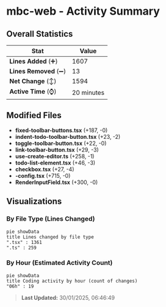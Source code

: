 # mbc-web - Activity Summary 

## Overall Statistics

| Stat                   | Value                                                             |
| ---------------------- | ----------------------------------------------------------------- |
| **Lines Added** (➕)   | 1607                                          |
| **Lines Removed** (➖) | 13                                        |
| **Net Change** (↕)    | 1594                |
| **Active Time** (⌚)   | 20 minutes |


## Modified Files
- **fixed-toolbar-buttons.tsx** (+187, -0)
- **indent-todo-toolbar-button.tsx** (+23, -2)
- **toggle-toolbar-button.tsx** (+22, -0)
- **link-toolbar-button.tsx** (+29, -3)
- **use-create-editor.ts** (+258, -1)
- **todo-list-element.tsx** (+46, -3)
- **checkbox.tsx** (+27, -4)
- **-config.tsx** (+715, -0)
- **RenderInputField.tsx** (+300, -0)

## Visualizations

### By File Type (Lines Changed)

```mermaid
pie showData
title Lines changed by file type
".tsx" : 1361
".ts" : 259
```

### By Hour (Estimated Activity Count)

```mermaid
pie showData
title Coding activity by hour (count of changes)
"06h" : 19
```


> **Last Updated:** 30/01/2025, 06:46:49